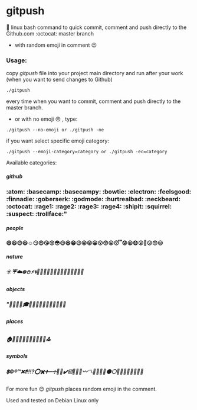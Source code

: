 # gitpush
:trident: linux bash command to quick commit, comment and push directly to the Github.com :octocat: master branch  
- with random emoji in comment 😉

### Usage:
copy *gitpush* file into your project main directory and run after your work (when you want to send changes to Github)
```shell
./gitpush
```
every time when you want to commit, comment and push directly to the master branch.

- or with no emoji 😞 , type:

```shell
./gitpush --no-emoji or ./gitpush -ne
```

if you want select specific emoji category:

```shell
./gitpush --emoji-category=category or ./gitpush -ec=category
```
Available categories:  
##### _github_  
### :atom: :basecamp: :basecampy: :bowtie: :electron: :feelsgood: :finnadie: :goberserk: :godmode: :hurtrealbad: :neckbeard: :octocat: :rage1: :rage2: :rage3: :rage4: :shipit: :squirrel: :suspect: :trollface:"

##### _people_
#### 😄😆😊😃☺️😏😍😘😚😳😌😆😁😉😜😝😀😗😙😛😴😟😦😧😮😬😕😯😑
##### _nature_
##### ☀️☔️☁️❄️⛄️⚡️🌀🌁🌊🐱🐶🐭🐹🐰🐺🐸🐯🐨🐻🐷🐽
##### _objects_
##### "🎍💝🎎🎒🎓🎏🎆🎇🎐🎑🎃👻🎅🎄🎁🔔
##### _places_
##### 🏠🏡🏫🏢🏣🏥🏦🏪🏩🏨💒⛪️
##### _symbols_
##### 💲©️®️™️❌❗️‼️⁉️⭕️✖️➕➖➗💮💯✔️☑️🔘🔗➰〰️〽️🔱✅🔲🔳⚫️⚪️🔴🔵🔷🔶🔹🔸🔺🔻  


For more fun 😊 _gitpush_ places random emoji in the comment.  

Used and tested on Debian Linux only
